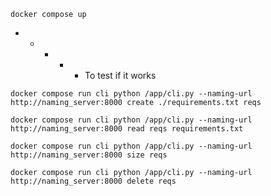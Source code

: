 ```
docker compose up
```

- - - - - To test if it works

```
docker compose run cli python /app/cli.py --naming-url http://naming_server:8000 create ./requirements.txt reqs
```

```
docker compose run cli python /app/cli.py --naming-url http://naming_server:8000 read reqs requirements.txt
```

```
docker compose run cli python /app/cli.py --naming-url http://naming_server:8000 size reqs
```

```
docker compose run cli python /app/cli.py --naming-url http://naming_server:8000 delete reqs
```
